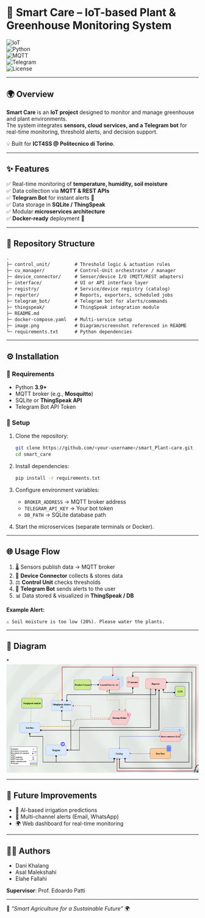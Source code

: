 # 🌱 Smart Care – IoT-based Plant & Greenhouse Monitoring System  

![IoT](https://img.shields.io/badge/IoT-Smart--Agriculture-green)  
![Python](https://img.shields.io/badge/Python-3.9+-blue?logo=python)  
![MQTT](https://img.shields.io/badge/Protocol-MQTT-orange)  
![Telegram](https://img.shields.io/badge/Notifications-Telegram-blue?logo=telegram)  
![License](https://img.shields.io/badge/License-MIT-yellow)  

---

## 🌍 Overview  
**Smart Care** is an **IoT project** designed to monitor and manage greenhouse and plant environments.  
The system integrates **sensors, cloud services, and a Telegram bot** for real-time monitoring, threshold alerts, and decision support.  

💡 Built for **ICT4SS @ Politecnico di Torino**.  

---

## ✨ Features  
✅ Real-time monitoring of **temperature, humidity, soil moisture**  
✅ Data collection via **MQTT & REST APIs**  
✅ **Telegram Bot** for instant alerts 📲  
✅ Data storage in **SQLite / ThingSpeak**  
✅ Modular **microservices architecture**  
✅ **Docker-ready** deployment 🐳  

---
## 📂 Repository Structure
```
.
├─ control_unit/         # Threshold logic & actuation rules   
├─ cu_manager/           # Control-Unit orchestrator / manager     
├─ device_connector/     # Sensor/device I/O (MQTT/REST adapters)   
├─ interface/            # UI or API interface layer   
├─ registry/             # Service/device registry (catalog)   
├─ reporter/             # Reports, exporters, scheduled jobs   
├─ telegram_bot/         # Telegram bot for alerts/commands   
├─ thingspeak/           # ThingSpeak integration module   
├─ README.md   
├─ docker-compose.yaml   # Multi-service setup   
├─ image.png             # Diagram/screenshot referenced in README   
└─ requirements.txt      # Python dependencies   
```

---

## ⚙️ Installation  

### 🔑 Requirements  
- Python **3.9+**  
- MQTT broker (e.g., **Mosquitto**)  
- SQLite or **ThingSpeak API**  
- Telegram Bot API Token  

### 🚀 Setup  
1. Clone the repository:  
   ```bash
   git clone https://github.com/<your-username>/smart_Plant-care.git
   cd smart_care
   ```
2. Install dependencies:  
   ```bash
   pip install -r requirements.txt
   ```
3. Configure environment variables:  
   - `BROKER_ADDRESS` → MQTT broker address  
   - `TELEGRAM_API_KEY` → Your bot token  
   - `DB_PATH` → SQLite database path  

4. Start the microservices (separate terminals or Docker).  

---

## 🌐 Usage Flow  
1. 🌡️ Sensors publish data → MQTT broker  
2. 🔗 **Device Connector** collects & stores data  
3. ⚖️ **Control Unit** checks thresholds  
4. 🤖 **Telegram Bot** sends alerts to the user  
5. 📊 Data stored & visualized in **ThingSpeak / DB**  

**Example Alert:**  
```
⚠️ Soil moisture is too low (20%). Please water the plants.
```

---

## 📸 Diagram  
*![System Architecture](image.png)


---

## 🚧 Future Improvements  
- 🤖 AI-based irrigation predictions  
- 📡 Multi-channel alerts (Email, WhatsApp)  
- 🌍 Web dashboard for real-time monitoring  

---

## 👨‍💻 Authors  
- Dani Khalang
- Asal Malekshahi
- Elahe Fallahi 

**Supervisor**: Prof. Edoardo Patti  



---
💚 *“Smart Agriculture for a Sustainable Future”* 🌍
